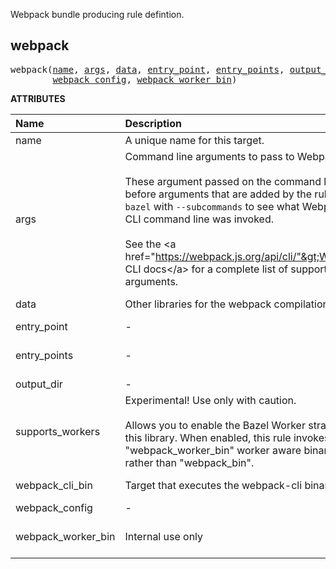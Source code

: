 <!-- Generated with Stardoc: http://skydoc.bazel.build -->

Webpack bundle producing rule defintion.

<a id="#webpack"></a>

## webpack

<pre>
webpack(<a href="#webpack-name">name</a>, <a href="#webpack-args">args</a>, <a href="#webpack-data">data</a>, <a href="#webpack-entry_point">entry_point</a>, <a href="#webpack-entry_points">entry_points</a>, <a href="#webpack-output_dir">output_dir</a>, <a href="#webpack-supports_workers">supports_workers</a>, <a href="#webpack-webpack_cli_bin">webpack_cli_bin</a>,
        <a href="#webpack-webpack_config">webpack_config</a>, <a href="#webpack-webpack_worker_bin">webpack_worker_bin</a>)
</pre>



**ATTRIBUTES**


| Name  | Description | Type | Mandatory | Default |
| :------------- | :------------- | :------------- | :------------- | :------------- |
| <a id="webpack-name"></a>name |  A unique name for this target.   | <a href="https://bazel.build/docs/build-ref.html#name">Name</a> | required |  |
| <a id="webpack-args"></a>args |  Command line arguments to pass to Webpack.<br><br>These argument passed on the command line before arguments that are added by the rule. Run <code>bazel</code> with <code>--subcommands</code> to see what Webpack CLI command line was invoked.<br><br>See the &lt;a href="https://webpack.js.org/api/cli/"&gt;Webpack CLI docs&lt;/a&gt; for a complete list of supported arguments.   | List of strings | optional | [] |
| <a id="webpack-data"></a>data |  Other libraries for the webpack compilation   | <a href="https://bazel.build/docs/build-ref.html#labels">List of labels</a> | optional | [] |
| <a id="webpack-entry_point"></a>entry_point |  -   | <a href="https://bazel.build/docs/build-ref.html#labels">Label</a> | optional | None |
| <a id="webpack-entry_points"></a>entry_points |  -   | <a href="https://bazel.build/docs/skylark/lib/dict.html">Dictionary: Label -> String</a> | optional | {} |
| <a id="webpack-output_dir"></a>output_dir |  -   | Boolean | optional | False |
| <a id="webpack-supports_workers"></a>supports_workers |  Experimental! Use only with caution.<br><br>Allows you to enable the Bazel Worker strategy for this library. When enabled, this rule invokes the "webpack_worker_bin" worker aware binary rather than "webpack_bin".   | Boolean | optional | False |
| <a id="webpack-webpack_cli_bin"></a>webpack_cli_bin |  Target that executes the webpack-cli binary   | <a href="https://bazel.build/docs/build-ref.html#labels">Label</a> | optional | //webpack-cli/bin:webpack-cli |
| <a id="webpack-webpack_config"></a>webpack_config |  -   | <a href="https://bazel.build/docs/build-ref.html#labels">Label</a> | required |  |
| <a id="webpack-webpack_worker_bin"></a>webpack_worker_bin |  Internal use only   | <a href="https://bazel.build/docs/build-ref.html#labels">Label</a> | optional | //@aspect-build/webpack/bin:webpack-worker |


